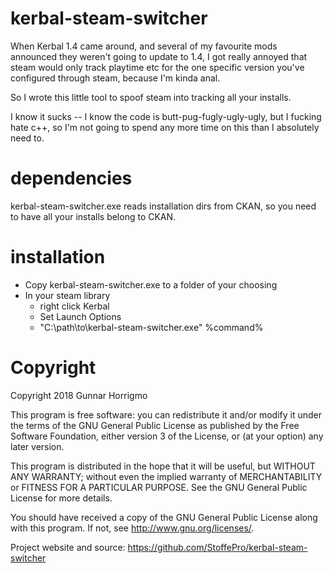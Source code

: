 # kerbal-steam-switcher
When Kerbal 1.4 came around, and several of my favourite mods
announced they weren't going to update to 1.4, I got really annoyed
that steam would only track playtime etc for the one specific version
you've configured through steam, because I'm kinda anal.

So I wrote this little tool to spoof steam into tracking all your
installs.

I know it sucks -- I know the code is butt-pug-fugly-ugly-ugly, but I
fucking hate c++, so I'm not going to spend any more time on  this
than I absolutely need to. 


# dependencies
kerbal-steam-switcher.exe reads installation dirs from CKAN,
so you need to have all your installs belong to CKAN. 


# installation
- Copy kerbal-steam-switcher.exe to a folder of your choosing 
- In your steam library
    - right click Kerbal
    - Set Launch Options
    - "C:\path\to\kerbal-steam-switcher.exe" %command%

# Copyright
Copyright 2018 Gunnar Horrigmo

This program is free software: you can redistribute it and/or modify
it under the terms of the GNU General Public License as published by
the Free Software Foundation, either version 3 of the License, or
(at your option) any later version.

This program is distributed in the hope that it will be useful,
but WITHOUT ANY WARRANTY; without even the implied warranty of
MERCHANTABILITY or FITNESS FOR A PARTICULAR PURPOSE.  See the
GNU General Public License for more details.

You should have received a copy of the GNU General Public License
along with this program.  If not, see <http://www.gnu.org/licenses/>.

Project website and source: https://github.com/StoffePro/kerbal-steam-switcher